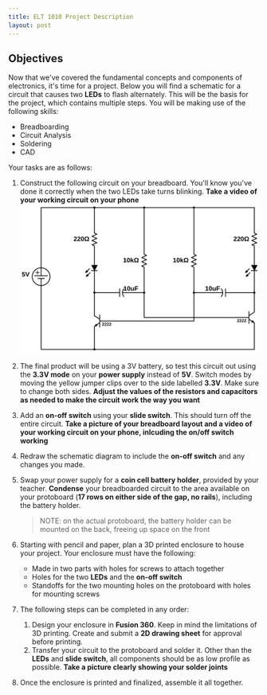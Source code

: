 ```yaml
---
title: ELT 1010 Project Description
layout: post
---
```


## Objectives
Now that we've covered the fundamental concepts and components of electronics, it's time for a project. Below you will find a schematic for a circuit that causes two **LEDs** to flash alternately. This will be the basis for the project, which contains multiple steps. You will be making use of the following skills:

* Breadboarding
* Circuit Analysis
* Soldering
* CAD


Your tasks are as follows:

1. Construct the following circuit on your breadboard. You'll know you've done it correctly when the two LEDs take turns blinking. **Take a video of your working circuit on your phone**
   ![DLP Schematic](../images/schematics/FlashingLEDs.svg)

2. The final product will be using a 3V battery, so test this circuit out using the **3.3V mode** on your **power supply** instead of **5V**. Switch modes by moving the yellow jumper clips over to the side labelled **3.3V**. Make sure to change both sides. **Adjust the values of the resistors and capacitors as needed to make the circuit work the way you want**
   
3. Add an **on-off switch** using your **slide switch**. This should turn off the entire circuit. **Take a picture of your breadboard layout and a video of your working circuit on your phone, inlcuding the on/off switch working**
   
4. Redraw the schematic diagram to include the **on-off switch** and any changes you made.
   
5. Swap your power supply for a **coin cell battery holder**, provided by your teacher. **Condense** your breadboarded circuit to the area available on your protoboard (**17 rows on either side of the gap, no rails**), including the battery holder.

    > NOTE: on the actual protoboard, the battery holder can be mounted on the back, freeing up space on the front

6. Starting with pencil and paper, plan a 3D printed enclosure to house your project. Your enclosure must have the following:
   * Made in two parts with holes for screws to attach together
   * Holes for the two **LEDs** and the **on-off switch**
   * Standoffs for the two mounting holes on the protoboard with holes for mounting screws
  
7. The following steps can be completed in any order:
   1. Design your enclosure in **Fusion 360**. Keep in mind the limitations of 3D printing. Create and submit a **2D drawing sheet** for approval before printing.
   2. Transfer your circuit to the protoboard and solder it. Other than the **LEDs** and **slide switch**, all components should be as low profile as possible. **Take a picture clearly showing your solder joints**

8. Once the enclosure is printed and finalized, assemble it all together. 

